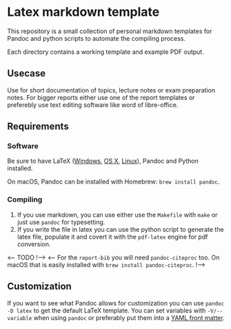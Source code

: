 # Latex markdown template

This repository is a small collection of personal markdown templates for Pandoc and python scripts to automate the compiling process.

Each directory contains a working template and example PDF output.

## Usecase

Use for short documentation of topics, lecture notes or exam preparation notes. For bigger reports either use one of the report templates or preferebly use text editing software like word of libre-office.

## Requirements

### Software

Be sure to have LaTeX ([Windows](http://miktex.org/), [OS X](https://tug.org/mactex/),
[Linux](http://latex-project.org/)), Pandoc and Python installed.

On macOS, Pandoc can be installed with Homebrew: `brew install pandoc`.

### Compiling

1. If you use markdown, you can use either use the `Makefile` with `make` or just use `pandoc` for typesetting.
2. If you write the file in latex you can use the python script to generate the latex file, populate it and covert it with the `pdf-latex` engine for pdf conversion.

<-- TODO !-->
<--
For the `report-bib` you will need `pandoc-citeproc` too. On macOS that is easily installed with
`brew install pandoc-citeproc`.
!--> 

## Customization

If you want to see what Pandoc allows for customization you can use `pandoc -D latex` to get the
default LaTeX template. You can set variables with `-V/--variable` when using `pandoc` or preferably
put them into a [YAML front matter](http://assemble.io/docs/YAML-front-matter.html).








































